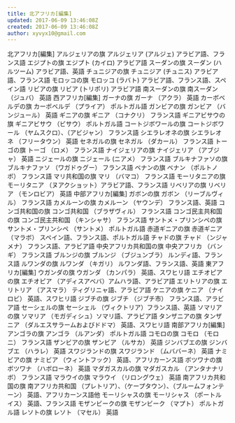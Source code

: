 ```yaml
---
title: 北アフリカ[編集]
updated: 2017-06-09 13:46:08Z
created: 2017-06-09 13:46:08Z
author: xyvyx10@gmail.com
---
```


北アフリカ[編集]
アルジェリアの旗 アルジェリア (アルジェ) アラビア語、フランス語
エジプトの旗 エジプト (カイロ) アラビア語
スーダンの旗 スーダン (ハルツーム) アラビア語、英語
チュニジアの旗 チュニジア (チュニス) アラビア語、フランス語
モロッコの旗 モロッコ (ラバト) アラビア語、フランス語、スペイン語
リビアの旗 リビア (トリポリ) アラビア語
南スーダンの旗 南スーダン（ジュバ） 英語
西アフリカ[編集]
ガーナの旗 ガーナ （アクラ） 英語
カーボベルデの旗 カーボベルデ （プライア） ポルトガル語
ガンビアの旗 ガンビア （バンジュール） 英語
ギニアの旗 ギニア （コナクリ） フランス語
ギニアビサウの旗 ギニアビサウ （ビサウ） ポルトガル語
コートジボワールの旗 コートジボワール （ヤムスクロ）、（アビジャン） フランス語
シエラレオネの旗 シエラレオネ （フリータウン） 英語
セネガルの旗 セネガル （ダカール） フランス語
トーゴの旗 トーゴ （ロメ） フランス語
ナイジェリアの旗 ナイジェリア （アブジャ） 英語
ニジェールの旗 ニジェール (ニアメ） フランス語
ブルキナファソの旗 ブルキナファソ （ワガドゥグー） フランス語
ベナンの旗 ベナン （ポルトノボ） フランス語
マリ共和国の旗 マリ （バマコ） フランス語
モーリタニアの旗 モーリタニア （ヌアクショット）アラビア語、フランス語
リベリアの旗 リベリア （モンロビア） 英語
中部アフリカ[編集]
ガボンの旗 ガボン （リーブルヴィル） フランス語
カメルーンの旗 カメルーン （ヤウンデ） フランス語、英語
コンゴ共和国の旗 コンゴ共和国 （ブラザヴィル） フランス語
コンゴ民主共和国の旗 コンゴ民主共和国 （キンシャサ） フランス語
サントメ・プリンシペの旗 サントメ・プリンシペ （サントメ） ポルトガル語
赤道ギニアの旗 赤道ギニア （マラボ） スペイン語、フランス語、ポルトガル語
チャドの旗 チャド （ンジャメナ） フランス語、アラビア語
中央アフリカ共和国の旗 中央アフリカ （バンギ） フランス語
ブルンジの旗 ブルンジ （ブジュンブラ） ルンディ語、フランス語
ルワンダの旗 ルワンダ （キガリ） ルワンダ語、フランス語、英語
東アフリカ[編集]
ウガンダの旗 ウガンダ （カンパラ） 英語、スワヒリ語
エチオピアの旗 エチオピア （アディスアベバ）アムハラ語、アラビア語
エリトリアの旗 エリトリア （アスマラ） ティグリニャ語、アラビア語
ケニアの旗 ケニア （ナイロビ） 英語、スワヒリ語
ジブチの旗 ジブチ （ジブチ市） フランス語、アラビア語
セーシェルの旗 セーシェル （ヴィクトリア）フランス語、英語
ソマリアの旗 ソマリア （モガディシュ）ソマリ語、アラビア語
タンザニアの旗 タンザニア （ダルエスサラームおよびドドマ） 英語、スワヒリ語
南部アフリカ[編集]
アンゴラの旗 アンゴラ （ルアンダ） ポルトガル語
コモロの旗 コモロ （モロニ） フランス語
ザンビアの旗 ザンビア （ルサカ） 英語
ジンバブエの旗 ジンバブエ （ハラレ） 英語
スワジランドの旗 スワジランド （ムババーネ） 英語
ナミビアの旗 ナミビア （ウィントフック） 英語、アフリカーンス語
ボツワナの旗 ボツワナ （ハボローネ） 英語
マダガスカルの旗 マダガスカル （アンタナナリボ） フランス語
マラウイの旗 マラウイ （リロングウェ） 英語
南アフリカ共和国の旗 南アフリカ共和国 （プレトリア）、（ケープタウン）、（ブルームフォンテーン） 英語、アフリカーンス語他
モーリシャスの旗 モーリシャス （ポートルイス） 英語、フランス語
モザンビークの旗 モザンビーク （マプト） ポルトガル語
レソトの旗 レソト （マセル） 英語